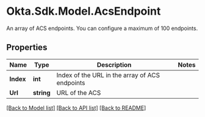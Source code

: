 # Okta.Sdk.Model.AcsEndpoint
An array of ACS endpoints. You can configure a maximum of 100 endpoints.

## Properties

Name | Type | Description | Notes
------------ | ------------- | ------------- | -------------
**Index** | **int** | Index of the URL in the array of ACS endpoints | 
**Url** | **string** | URL of the ACS | 

[[Back to Model list]](../README.md#documentation-for-models) [[Back to API list]](../README.md#documentation-for-api-endpoints) [[Back to README]](../README.md)


